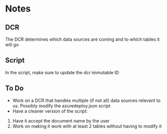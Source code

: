 # Notes

## DCR

The DCR determines which data sources are coming and to which tables it will go

## Script

In the script, make sure to update the dcr immutable ID 

## To Do

- Work on a DCR that handles multiple (if not all) data sources relevant to us. Possibly modify the azuredeploy.json script
- Have a cleaner version of the script:
1. Have it accept the document name by the user
2. Work on making it work with at least 2 tables without having to modify it
